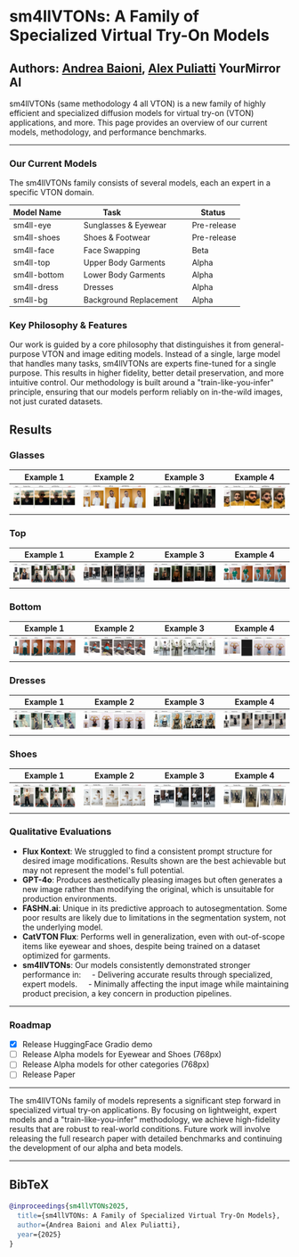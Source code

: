 # sm4llVTONs: A Family of Specialized Virtual Try-On Models

**Authors:** [Andrea Baioni](mailto:andrea@andreabaioni.com), [Alex Puliatti](mailto:a@puliatti.com)
YourMirror AI
---

sm4llVTONs (same methodology 4 all VTON) is a new family of highly efficient and specialized diffusion models for virtual try-on (VTON) applications, and more. This page provides an overview of our current models, methodology, and performance benchmarks. 

---

### Our Current Models

The sm4llVTONs family consists of several models, each an expert in a specific VTON domain. 

| Model Name       | Task                     | Status  |
| ---------------- | ------------------------ | ------- |
| sm4ll-eye        | Sunglasses & Eyewear     | Pre-release |
| sm4ll-shoes      | Shoes & Footwear         | Pre-release |
| sm4ll-face       | Face Swapping            | Beta    |
| sm4ll-top        | Upper Body Garments      | Alpha   |
| sm4ll-bottom     | Lower Body Garments      | Alpha   |
| sm4ll-dress      | Dresses                  | Alpha   |
| sm4ll-bg         | Background Replacement   | Alpha   |

### Key Philosophy & Features

Our work is guided by a core philosophy that distinguishes it from general-purpose VTON and image editing models. Instead of a single, large model that handles many tasks, sm4llVTONs are experts fine-tuned for a single purpose. This results in higher fidelity, better detail preservation, and more intuitive control. Our methodology is built around a "train-like-you-infer" principle, ensuring that our models perform reliably on in-the-wild images, not just curated datasets.

## Results

### Glasses
| Example 1 | Example 2 | Example 3 | Example 4 |
| :---: | :---: | :---: | :---: |
| <img src="Assets/glass_1.jpg" alt="Glasses Example 1" width="200"/> | <img src="Assets/glass_2.jpg" alt="Glasses Example 2" width="200"/> | <img src="Assets/glass_3.jpg" alt="Glasses Example 3" width="200"/> | <img src="Assets/glass_4.jpg" alt="Glasses Example 4" width="200"/> |

### Top
| Example 1 | Example 2 | Example 3 | Example 4 |
| :---: | :---: | :---: | :---: |
| <img src="Assets/top_1.jpg" alt="Top Garment Example 1" width="200"/> | <img src="Assets/top_2.jpg" alt="Top Garment Example 2" width="200"/> | <img src="Assets/top_3.jpg" alt="Top Garment Example 3" width="200"/> | <img src="Assets/top_4.jpg" alt="Top Garment Example 4" width="200"/> |

### Bottom
| Example 1 | Example 2 | Example 3 | Example 4 |
| :---: | :---: | :---: | :---: |
| <img src="Assets/bottom_1.jpg" alt="Bottom Garment Example 1" width="200"/> | <img src="Assets/bottom_2.jpg" alt="Bottom Garment Example 2" width="200"/> | <img src="Assets/bottom_3.jpg" alt="Bottom Garment Example 3" width="200"/> | <img src="Assets/bottom_4.jpg" alt="Bottom Garment Example 4" width="200"/> |

### Dresses
| Example 1 | Example 2 | Example 3 | Example 4 |
| :---: | :---: | :---: | :---: |
| <img src="Assets/dress_1.jpg" alt="Dress Example 1" width="200"/> | <img src="Assets/dress_2.jpg" alt="Dress Example 2" width="200"/> | <img src="Assets/dress_3.jpg" alt="Dress Example 3" width="200"/> | <img src="Assets/dress_4.jpg" alt="Dress Example 4" width="200"/> |

### Shoes
| Example 1 | Example 2 | Example 3 | Example 4 |
| :---: | :---: | :---: | :---: |
| <img src="Assets/shoes_1.jpg" alt="Shoes Example 1" width="200"/> | <img src="Assets/shoes_2.jpg" alt="Shoes Example 2" width="200"/> | <img src="Assets/shoes_3.jpg" alt="Shoes Example 3" width="200"/> | <img src="Assets/shoes_4.jpg" alt="Shoes Example 4" width="200"/> |

### Qualitative Evaluations

- **Flux Kontext**: We struggled to find a consistent prompt structure for desired image modifications. Results shown are the best achievable but may not represent the model's full potential.
- **GPT-4o**: Produces aesthetically pleasing images but often generates a new image rather than modifying the original, which is unsuitable for production environments.
- **FASHN.ai**: Unique in its predictive approach to autosegmentation. Some poor results are likely due to limitations in the segmentation system, not the underlying model.
- **CatVTON Flux**: Performs well in generalization, even with out-of-scope items like eyewear and shoes, despite being trained on a dataset optimized for garments.
- **sm4llVTONs**: Our models consistently demonstrated stronger performance in:
    - Delivering accurate results through specialized, expert models.
    - Minimally affecting the input image while maintaining product precision, a key concern in production pipelines.

---
### Roadmap
- [x] Release HuggingFace Gradio demo
- [ ] Release Alpha models for Eyewear and Shoes (768px)
- [ ] Release Alpha models for other categories (768px)
- [ ] Release Paper
---

The sm4llVTONs family of models represents a significant step forward in specialized virtual try-on applications. By focusing on lightweight, expert models and a "train-like-you-infer" methodology, we achieve high-fidelity results that are robust to real-world conditions. Future work will involve releasing the full research paper with detailed benchmarks and continuing the development of our alpha and beta models.

---

## BibTeX

```bibtex
@inproceedings{sm4llVTONs2025,
  title={sm4llVTONs: A Family of Specialized Virtual Try-On Models},
  author={Andrea Baioni and Alex Puliatti},
  year={2025}
}
